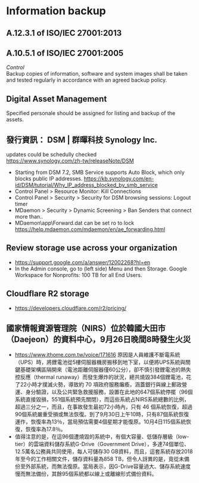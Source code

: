 # Information backup
## A.12.3.1 of ISO/IEC 27001:2013
## A.10.5.1 of ISO/IEC 27001:2005
<i>Control</i><br>
Backup copies of information, software and system images shall be taken and tested regularly in accordance with an agreed backup policy.
## Digital Asset Management
Specified personale should be assigned for listing and backup of the assets.
## 發行資訊： DSM | 群暉科技 Synology Inc.
updates could be schedully checked <br>
https://www.synology.com/zh-tw/releaseNote/DSM 
 - Starting from DSM 7.2, SMB Service supports Auto Block, which only blocks public IP addresses. https://kb.synology.com/en-id/DSM/tutorial/Why_IP_address_blocked_by_smb_service
 - Control Panel > Resource Monitor: Kill Connections
 - Control Panel > Security > Security for DSM browsing sessions: Logout timer
 - MDaemon > Security > Dynamic Screening > Ban Senders that connect more than..
 - MDaemon\app\Forward.dat can be set ro to lock https://help.mdaemon.com/mdaemon/en/ae_forwarding.html
## Review storage use across your organization
 - https://support.google.com/a/answer/12002268?hl=en
 - In the Admin console, go to (left side) Menu and then Storage. Google Workspace for Nonprofits: 100 TB for all End Users.
## Cloudflare R2 storage
 - https://developers.cloudflare.com/r2/pricing/
## 國家情報資源管理院（NIRS）位於韓國大田市（Daejeon）的資料中心，9月26日晚間8時發生火災
 - https://www.ithome.com.tw/voice/171616 原因是人員維護不斷電系統（UPS）時，將鋰電池從5樓伺服器機房搬移到地下室，以便將UPS系統與關鍵基礎架構區隔開來（電池距離伺服器僅60公分），卻不慎引發鋰電池的熱失控反應（thermal runaway）而發生爆炸的狀況，總共燒毀384個鋰電池，花了22小時才撲滅火勢，導致約 70 項政府服務癱瘓，涵蓋銀行與線上郵政營運、身分驗證，以及公共緊急救援服務，設置在此地的647個系統停擺（96個系統直接毀損，551個系統預先關閉），而這些系統占NIRS系統總數的比例，超過三分之一，而且，在事故發生最初72小時內，只有 46 個系統恢復，超過90個系統嚴重受損或無法恢復。到了9月30日上午10時，只有87個系統恢復運作，恢復率為13％，當局預估需要4個星期才能復原。10月4日115個系統恢復，恢復率為17.8％。
 - 值得注意的是，在這96個遭燒毀的系統中，有個大容量、低儲存層級（low-tier）的雲端資料儲存系統G-Drive（Government Drive），多達74個單位、12.5萬名公務員共同使用，每人可儲存30 GB資料，而且，這套系統存放2018年至今的工作相關文件，儲存資料量為858 TB，但令人訝異的是，竟從未備份至外部系統，而無法復原。當局表示，因G-Drive容量過大、儲存系統速度慢而無法備份，其餘95個系統都以線上或離線形式備份資料。


